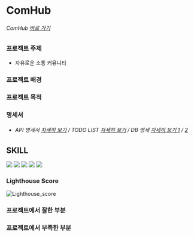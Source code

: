 # ComHub

###### ComHub [바로 가기](http://gnsdl2846.cafe24.com/)

### 프로젝트 주제
 - 자유로운 소통 커뮤니티

### 프로젝트 배경

### 프로젝트 목적

### 명세서
 - ###### API 명세서 [자세히 보기](https://docs.google.com/spreadsheets/d/10M2Ar8JO5JIsCULc3wMjnFurGfgfYRN6HQ5K5oyV60Q/edit#gid=0) / TODO LIST [자세히 보기](https://docs.google.com/spreadsheets/d/1gKA4wQpwGZAg-j6ZEY-5zUMWib4S24Yj4E4QLi1kEK0/edit#gid=0) / DB 명세 [자세히 보기 1](https://github.com/TomHoon/CommunityProject/assets/100109284/4ae5be9e-d085-4bd4-8960-ed383b73acfe) / [2](https://github.com/TomHoon/CommunityProject/assets/100109284/f95f9302-ba22-4ef6-8a0c-00014e605a10)

## SKILL
<div>
  <img src="https://img.shields.io/badge/html5-E34F26?style=for-the-badge&logo=html5&logoColor=white">
  <img src="https://img.shields.io/badge/css-1572B6?style=for-the-badge&logo=css3&logoColor=white">
  <img src="https://img.shields.io/badge/javascript-F7DF1E?style=for-the-badge&logo=javascript&logoColor=black">
  <img src='https://img.shields.io/badge/Vue.js-35495E?style=for-the-badge&logo=vuedotjs&logoColor=4FC08D'/>
  <img src="https://img.shields.io/badge/Java-007396.svg?&style=for-the-badge&logo=Java&logoColor=white">
</div>


### Lighthouse Score
![Lighthouse_score](https://github.com/TomHoon/CommunityProject/assets/100109284/e0c706cd-73bb-4c69-a779-809f1cb4ef60)


### 프로젝트에서 잘한 부분

### 프로젝트에서 부족한 부분




